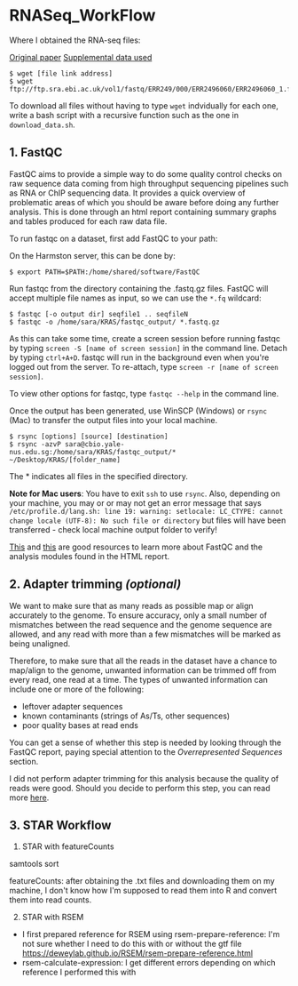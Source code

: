 # RNASeq_WorkFlow

Where I obtained the RNA-seq files: 

[Original paper](https://www.nature.com/articles/s41591-019-0368-8#change-history)
[Supplemental data used](https://www.ebi.ac.uk/ena/browser/view/PRJEB25797?show=reads)

```
$ wget [file link address]
$ wget ftp://ftp.sra.ebi.ac.uk/vol1/fastq/ERR249/000/ERR2496060/ERR2496060_1.fastq.gz
```
To download all files without having to type ```wget``` indvidually for each one, write a bash script with a recursive function such as the one in ```download_data.sh```.

## 1. FastQC 

FastQC aims to provide a simple way to do some quality control checks on raw sequence data coming from high throughput sequencing pipelines such as RNA or ChIP sequencing data. It provides a quick overview of problematic areas of which you should be aware before doing any further analysis. This is done through an html report containing summary graphs and tables produced for each raw data file. 

To run fastqc on a dataset, first add FastQC to your path: 

On the Harmston server, this can be done by: 
```
$ export PATH=$PATH:/home/shared/software/FastQC 
```
Run fastqc from the directory containing the .fastq.gz files. FastQC will accept multiple file names as input, so we can use the ```*.fq``` wildcard:
```
$ fastqc [-o output dir] seqfile1 .. seqfileN
$ fastqc -o /home/sara/KRAS/fastqc_output/ *.fastq.gz
```

As this can take some time, create a screen session before running fastqc by typing ```screen -S [name of screen session]``` in the command line. Detach by typing ```ctrl+A+D```. fastqc will run in the background even when you're logged out from the server. To re-attach, type ```screen -r [name of screen session]```.

To view other options for fastqc, type ```fastqc --help``` in the command line. 

Once the output has been generated, use WinSCP (Windows) or ```rsync``` (Mac) to transfer the output files into your local machine. 

```
$ rsync [options] [source] [destination]
$ rsync -azvP sara@cbio.yale-nus.edu.sg:/home/sara/KRAS/fastqc_output/* ~/Desktop/KRAS/[folder_name]
```
The * indicates all files in the specified directory. 

**Note for Mac users**: You have to exit ```ssh``` to use ```rsync```. Also, depending on your machine, you may or or may not get an error message that says ```/etc/profile.d/lang.sh: line 19: warning: setlocale: LC_CTYPE: cannot change locale (UTF-8): No such file or directory``` but files will have been transferred - check local machine output folder to verify! 

[This](https://www.bioinformatics.babraham.ac.uk/projects/fastqc/) and [this](https://www.bioinformatics.babraham.ac.uk/projects/fastqc/Help/) are good resources to learn more about FastQC and the analysis modules found in the HTML report. 


## 2. Adapter trimming *(optional)*

We want to make sure that as many reads as possible map or align accurately to the genome. To ensure accuracy, only a small number of mismatches between the read sequence and the genome sequence are allowed, and any read with more than a few mismatches will be marked as being unaligned.

Therefore, to make sure that all the reads in the dataset have a chance to map/align to the genome, unwanted information can be trimmed off from every read, one read at a time. The types of unwanted information can include one or more of the following:

- leftover adapter sequences
- known contaminants (strings of As/Ts, other sequences)
- poor quality bases at read ends

You can get a sense of whether this step is needed by looking through the FastQC report, paying special attention to the *Overrepresented Sequences* section. 

I did not perform adapter trimming for this analysis because the quality of reads were good. Should you decide to perform this step, you can read more [here](https://hbctraining.github.io/Intro-to-rnaseq-hpc-O2/lessons/02_assessing_quality.html).  

## 3. STAR Workflow 

1. STAR with featureCounts

samtools sort

featureCounts: after obtaining the .txt files and downloading them on my machine, I don't know how I'm supposed to read them into R and convert them into read counts. 

2. STAR with RSEM

- I first prepared reference for RSEM using rsem-prepare-reference: I'm not sure whether I need to do this with or without the gtf file 
https://deweylab.github.io/RSEM/rsem-prepare-reference.html
- rsem-calculate-expression: I get different errors depending on which reference I performed this with
